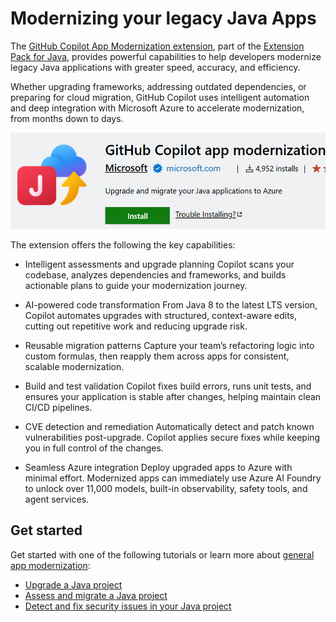 # Modernizing your legacy Java Apps

The [GitHub Copilot App Modernization extension](https://marketplace.visualstudio.com/items?itemName=vscjava.migrate-java-to-azure), part of the [Extension Pack for Java](https://marketplace.visualstudio.com/items?itemName=vscjava.vscode-java-pack), provides powerful capabilities to help developers modernize legacy Java applications with greater speed, accuracy, and efficiency.

Whether upgrading frameworks, addressing outdated dependencies, or preparing for cloud migration, GitHub Copilot uses intelligent automation and deep integration with Microsoft Azure to accelerate modernization, from months down to days.

![GitHub Copilot App Modernization](images/java-app-mod/appmodlogo.png)

The extension offers the following the key capabilities:

* Intelligent assessments and upgrade planning
    Copilot scans your codebase, analyzes dependencies and frameworks, and builds actionable plans to guide your modernization journey.

* AI-powered code transformation
    From Java 8 to the latest LTS version, Copilot automates upgrades with structured, context-aware edits,  cutting out repetitive work and reducing upgrade risk.

* Reusable migration patterns
    Capture your team’s refactoring logic into custom formulas, then reapply them across apps for consistent, scalable modernization.

* Build and test validation
    Copilot fixes build errors, runs unit tests, and ensures your application is stable after changes, helping maintain clean CI/CD pipelines.

* CVE detection and remediation
    Automatically detect and patch known vulnerabilities post-upgrade. Copilot applies secure fixes while keeping you in full control of the changes.

* Seamless Azure integration
    Deploy upgraded apps to Azure with minimal effort. Modernized apps can immediately use Azure AI Foundry to unlock over 11,000 models, built-in observability, safety tools, and agent services.

## Get started

Get started with one of the following tutorials or learn more about [general app modernization](https://learn.microsoft.com/en-us/azure/developer/github-copilot-app-modernization/overview):

* [Upgrade a Java project](https://learn.microsoft.com/java/upgrade/quickstart-upgrade)
* [Assess and migrate a Java project](https://learn.microsoft.com/azure/developer/java/migration)
* [Detect and fix security issues in your Java project](https://learn.microsoft.com/java/upgrade/tools)
